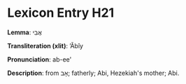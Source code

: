 # Lexicon Entry H21

**Lemma**: אֲבִי

**Transliteration (xlit)**: ʼĂbîy

**Pronunciation**: ab-ee'

**Description**:
from אָב; fatherly; Abi, Hezekiah's mother; Abi.
